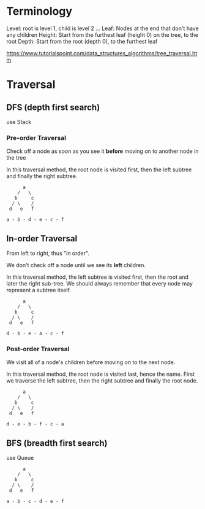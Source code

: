 # Terminology

Level: root is level 1, child is level 2 ...
Leaf: Nodes at the end that don't have any children
Height: Start from the furthest leaf (height 0) on the tree, to the root
Depth: Start from the root (depth 0), to the furthest leaf 

https://www.tutorialspoint.com/data_structures_algorithms/tree_traversal.htm

# Traversal

## DFS (depth first search)

use Stack

### Pre-order Traversal
Check off a node as soon as you see it **before** moving on to another node in the tree

In this traversal method, the root node is visited first, then the left subtree and finally the right subtree.

```
      a
    /   \
   b     c
  / \    /
 d   e   f

a - b - d - e - c - f
```

## In-order Traversal
From left to right, thus "in order".

We don't check off a node until we see its **left** children.

In this traversal method, the left subtree is visited first, then the root and later the right sub-tree. We should always remember that every node may represent a subtree itself. 

```
      a
    /   \
   b     c
  / \    /
 d   e   f

d - b - e - a - c - f
```

### Post-order Traversal
We visit all of a node's children before moving on to the next node.

In this traversal method, the root node is visited last, hence the name. First we traverse the left subtree, then the right subtree and finally the root node.

```
      a
    /   \
   b     c
  / \    /
 d   e   f

d - e - b - f - c - a
```

## BFS (breadth first search)

use Queue

```
      a
    /   \
   b     c
  / \    /
 d   e   f

a - b - c - d - e - f
```